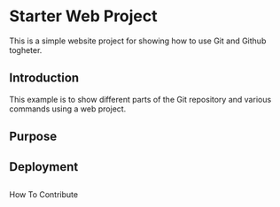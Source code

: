# Starter Web Project

This is a simple website project
for showing how to use Git and Github togheter.

## Introduction

This example is to show different parts
of the Git repository and various commands
using a web project.



## Purpose

## Deployment

##
 How To Contribute